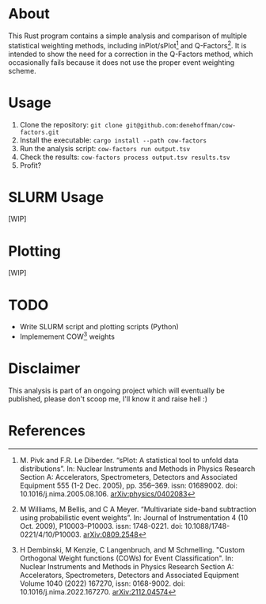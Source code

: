 # About
This Rust program contains a simple analysis and comparison of multiple statistical weighting methods, including inPlot/sPlot[^1] and Q-Factors[^2]. It is intended to show the need for a correction in the Q-Factors method, which occasionally fails because it does not use the proper event weighting scheme.

# Usage
1. Clone the repository: `git clone git@github.com:denehoffman/cow-factors.git`
2. Install the executable: `cargo install --path cow-factors`
3. Run the analysis script: `cow-factors run output.tsv`
4. Check the results: `cow-factors process output.tsv results.tsv`
5. Profit?

# SLURM Usage
[WIP]

# Plotting
[WIP]

# TODO
* Write SLURM script and plotting scripts (Python)
* Implemement COW[^3] weights

# Disclaimer
This analysis is part of an ongoing project which will eventually be published, please don't scoop me, I'll know it and raise hell :)

# References
[^1]: M. Pivk and F.R. Le Diberder. “sPlot: A statistical tool to unfold data distributions”. In: Nuclear Instruments and Methods in Physics Research Section A: Accelerators, Spectrometers, Detectors and Associated Equipment 555 (1-2 Dec. 2005), pp. 356–369. issn: 01689002. doi: 10.1016/j.nima.2005.08.106. [arXiv:physics/0402083](https://arxiv.org/abs/physics/0402083)

[^2]: M Williams, M Bellis, and C A Meyer. “Multivariate side-band subtraction using probabilistic event weights”. In: Journal of Instrumentation 4 (10 Oct. 2009), P10003–P10003. issn: 1748-0221. doi: 10.1088/1748-0221/4/10/P10003. [arXiv:0809.2548](https://arxiv.org/abs/0809.2548)

[^3]: H Dembinski, M Kenzie, C Langenbruch, and M Schmelling. "Custom Orthogonal Weight functions (COWs) for Event Classification". In: Nuclear Instruments and Methods in Physics Research Section A: Accelerators, Spectrometers, Detectors and Associated Equipment Volume 1040 (2022) 167270, issn: 0168-9002. doi: 10.1016/j.nima.2022.167270. [arXiv:2112.04574](https://arxiv.org/abs/2112.04574)
